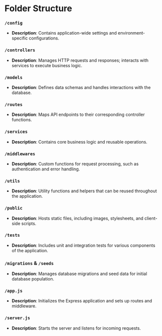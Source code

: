 # Folder Structure

### `/config`

-   **Description**: Contains application-wide settings and environment-specific configurations.

### `/controllers`

-   **Description**: Manages HTTP requests and responses; interacts with services to execute business logic.

### `/models`

-   **Description**: Defines data schemas and handles interactions with the database.

### `/routes`

-   **Description**: Maps API endpoints to their corresponding controller functions.

### `/services`

-   **Description**: Contains core business logic and reusable operations.

### `/middlewares`

-   **Description**: Custom functions for request processing, such as authentication and error handling.

### `/utils`

-   **Description**: Utility functions and helpers that can be reused throughout the application.

### `/public`

-   **Description**: Hosts static files, including images, stylesheets, and client-side scripts.

### `/tests`

-   **Description**: Includes unit and integration tests for various components of the application.

### `/migrations` & `/seeds`

-   **Description**: Manages database migrations and seed data for initial database population.

### `/app.js`

-   **Description**: Initializes the Express application and sets up routes and middleware.

### `/server.js`

-   **Description**: Starts the server and listens for incoming requests.
